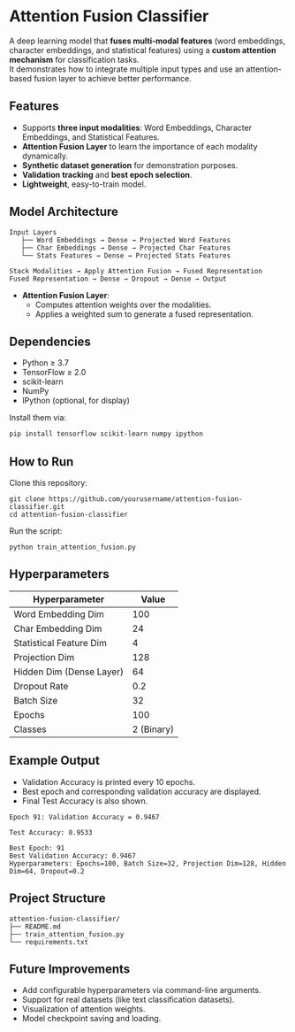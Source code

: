 # Attention Fusion Classifier

A deep learning model that **fuses multi-modal features** (word embeddings, character embeddings, and statistical features) using a **custom attention mechanism** for classification tasks.  
It demonstrates how to integrate multiple input types and use an attention-based fusion layer to achieve better performance.


## Features

- Supports **three input modalities**: Word Embeddings, Character Embeddings, and Statistical Features.
- **Attention Fusion Layer** to learn the importance of each modality dynamically.
- **Synthetic dataset generation** for demonstration purposes.
- **Validation tracking** and **best epoch selection**.
- **Lightweight**, easy-to-train model.

## Model Architecture

```
Input Layers
   ├── Word Embeddings → Dense → Projected Word Features
   ├── Char Embeddings → Dense → Projected Char Features
   └── Stats Features → Dense → Projected Stats Features

Stack Modalities → Apply Attention Fusion → Fused Representation
Fused Representation → Dense → Dropout → Dense → Output
```

- **Attention Fusion Layer**:
  - Computes attention weights over the modalities.
  - Applies a weighted sum to generate a fused representation.


## Dependencies

- Python ≥ 3.7
- TensorFlow ≥ 2.0
- scikit-learn
- NumPy
- IPython (optional, for display)

Install them via:

```bash
pip install tensorflow scikit-learn numpy ipython
```

## How to Run
Clone this repository:

```
git clone https://github.com/yourusername/attention-fusion-classifier.git
cd attention-fusion-classifier
```

Run the script:
```
python train_attention_fusion.py
```

## Hyperparameters

| Hyperparameter           | Value        |
|---------------------------|--------------|
| Word Embedding Dim        | 100          |
| Char Embedding Dim        | 24           |
| Statistical Feature Dim   | 4            |
| Projection Dim            | 128          |
| Hidden Dim (Dense Layer)  | 64           |
| Dropout Rate              | 0.2          |
| Batch Size                | 32           |
| Epochs                    | 100          |
| Classes                   | 2 (Binary)   |

## Example Output

- Validation Accuracy is printed every 10 epochs.
- Best epoch and corresponding validation accuracy are displayed.
- Final Test Accuracy is also shown.

```
Epoch 91: Validation Accuracy = 0.9467

Test Accuracy: 0.9533

Best Epoch: 91
Best Validation Accuracy: 0.9467
Hyperparameters: Epochs=100, Batch Size=32, Projection Dim=128, Hidden Dim=64, Dropout=0.2
```

## Project Structure

```
attention-fusion-classifier/
├── README.md
├── train_attention_fusion.py
└── requirements.txt 
```
## Future Improvements
- Add configurable hyperparameters via command-line arguments.
- Support for real datasets (like text classification datasets).
- Visualization of attention weights.
- Model checkpoint saving and loading.
